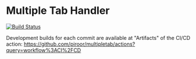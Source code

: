 # Multiple Tab Handler

[![Build Status](https://travis-ci.org/piroor/multipletab.svg?branch=master)](https://travis-ci.org/piroor/multipletab)

Development builds for each commit are available at "Artifacts" of the CI/CD action:
https://github.com/piroor/multipletab/actions?query=workflow%3ACI%2FCD
